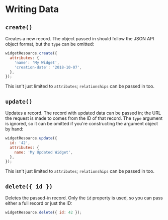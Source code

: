 # Writing Data

## `create()`

Creates a new record. The object passed in should follow the JSON API object format, but the `type` can be omitted:

```js
widgetResource.create({
  attributes: {
    'name': 'My Widget',
    'creation-date': '2018-10-07',
  },
});
```

This isn't just limited to `attributes`; `relationships` can be passed in too.

## `update()`

Updates a record. The record with updated data can be passed in; the URL the request is made to comes from the ID of that record. The `type` argument is ignored, so it can be omitted if you're constructing the argument object by hand:

```js
widgetResource.update({
  id: '42',
  attributes: {
    name: 'My Updated Widget',
  },
});
```

This isn't just limited to `attributes`; `relationships` can be passed in too.

## `delete({ id })`

Deletes the passed-in record. Only the `id` property is used, so you can pass either a full record or just the ID:

```js
widgetResource.delete({ id: 42 });
```
